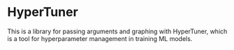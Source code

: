# HyperTuner

This is a library for passing arguments and graphing with HyperTuner, which is a tool for hyperparameter management in training ML models.
